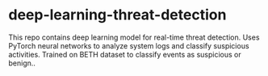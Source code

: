 # deep-learning-threat-detection
This repo contains deep learning model for real-time threat detection. Uses PyTorch neural networks to analyze system logs and classify suspicious activities. Trained on BETH dataset to classify events as suspicious or benign..
